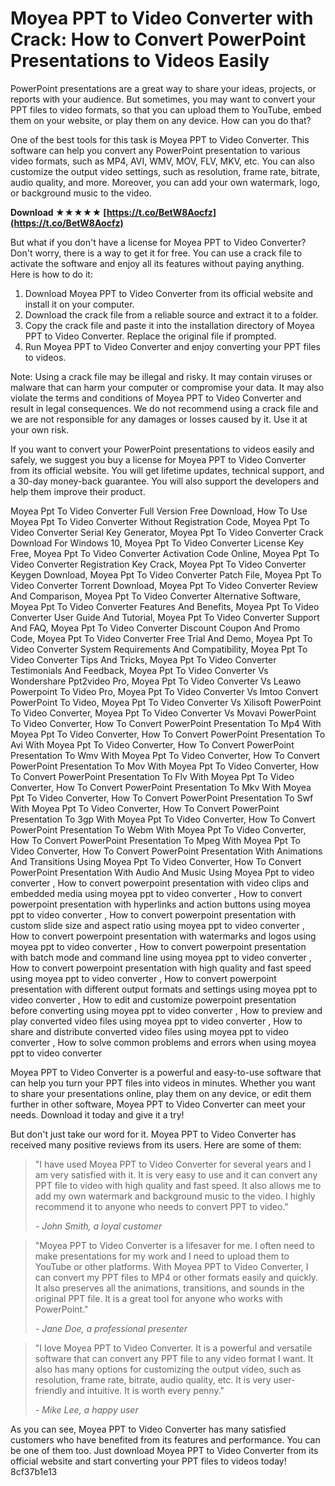 
 
# Moyea PPT to Video Converter with Crack: How to Convert PowerPoint Presentations to Videos Easily
  
PowerPoint presentations are a great way to share your ideas, projects, or reports with your audience. But sometimes, you may want to convert your PPT files to video formats, so that you can upload them to YouTube, embed them on your website, or play them on any device. How can you do that?
  
One of the best tools for this task is Moyea PPT to Video Converter. This software can help you convert any PowerPoint presentation to various video formats, such as MP4, AVI, WMV, MOV, FLV, MKV, etc. You can also customize the output video settings, such as resolution, frame rate, bitrate, audio quality, and more. Moreover, you can add your own watermark, logo, or background music to the video.
 
**Download ★★★★★ [https://t.co/BetW8Aocfz](https://t.co/BetW8Aocfz)**


  
But what if you don't have a license for Moyea PPT to Video Converter? Don't worry, there is a way to get it for free. You can use a crack file to activate the software and enjoy all its features without paying anything. Here is how to do it:
  
1. Download Moyea PPT to Video Converter from its official website and install it on your computer.
2. Download the crack file from a reliable source and extract it to a folder.
3. Copy the crack file and paste it into the installation directory of Moyea PPT to Video Converter. Replace the original file if prompted.
4. Run Moyea PPT to Video Converter and enjoy converting your PPT files to videos.

Note: Using a crack file may be illegal and risky. It may contain viruses or malware that can harm your computer or compromise your data. It may also violate the terms and conditions of Moyea PPT to Video Converter and result in legal consequences. We do not recommend using a crack file and we are not responsible for any damages or losses caused by it. Use it at your own risk.
  
If you want to convert your PowerPoint presentations to videos easily and safely, we suggest you buy a license for Moyea PPT to Video Converter from its official website. You will get lifetime updates, technical support, and a 30-day money-back guarantee. You will also support the developers and help them improve their product.
 
Moyea Ppt To Video Converter Full Version Free Download,  How To Use Moyea Ppt To Video Converter Without Registration Code,  Moyea Ppt To Video Converter Serial Key Generator,  Moyea Ppt To Video Converter Crack Download For Windows 10,  Moyea Ppt To Video Converter License Key Free,  Moyea Ppt To Video Converter Activation Code Online,  Moyea Ppt To Video Converter Registration Key Crack,  Moyea Ppt To Video Converter Keygen Download,  Moyea Ppt To Video Converter Patch File,  Moyea Ppt To Video Converter Torrent Download,  Moyea Ppt To Video Converter Review And Comparison,  Moyea Ppt To Video Converter Alternative Software,  Moyea Ppt To Video Converter Features And Benefits,  Moyea Ppt To Video Converter User Guide And Tutorial,  Moyea Ppt To Video Converter Support And FAQ,  Moyea Ppt To Video Converter Discount Coupon And Promo Code,  Moyea Ppt To Video Converter Free Trial And Demo,  Moyea Ppt To Video Converter System Requirements And Compatibility,  Moyea Ppt To Video Converter Tips And Tricks,  Moyea Ppt To Video Converter Testimonials And Feedback,  Moyea Ppt To Video Converter Vs Wondershare Ppt2video Pro,  Moyea Ppt To Video Converter Vs Leawo Powerpoint To Video Pro,  Moyea Ppt To Video Converter Vs Imtoo Convert PowerPoint To Video,  Moyea Ppt To Video Converter Vs Xilisoft PowerPoint To Video Converter,  Moyea Ppt To Video Converter Vs Movavi PowerPoint To Video Converter,  How To Convert PowerPoint Presentation To Mp4 With Moyea Ppt To Video Converter,  How To Convert PowerPoint Presentation To Avi With Moyea Ppt To Video Converter,  How To Convert PowerPoint Presentation To Wmv With Moyea Ppt To Video Converter,  How To Convert PowerPoint Presentation To Mov With Moyea Ppt To Video Converter,  How To Convert PowerPoint Presentation To Flv With Moyea Ppt To Video Converter,  How To Convert PowerPoint Presentation To Mkv With Moyea Ppt To Video Converter,  How To Convert PowerPoint Presentation To Swf With Moyea Ppt To Video Converter,  How To Convert PowerPoint Presentation To 3gp With Moyea Ppt To Video Converter,  How To Convert PowerPoint Presentation To Webm With Moyea Ppt To Video Converter,  How To Convert PowerPoint Presentation To Mpeg With Moyea Ppt To Video Converter,  How To Convert PowerPoint Presentation With Animations And Transitions Using Moyea Ppt To Video Converter,  How To Convert PowerPoint Presentation With Audio And Music Using Moyea Ppt to video converter ,  How to convert powerpoint presentation with video clips and embedded media using moyea ppt to video converter ,  How to convert powerpoint presentation with hyperlinks and action buttons using moyea ppt to video converter ,  How to convert powerpoint presentation with custom slide size and aspect ratio using moyea ppt to video converter ,  How to convert powerpoint presentation with watermarks and logos using moyea ppt to video converter ,  How to convert powerpoint presentation with batch mode and command line using moyea ppt to video converter ,  How to convert powerpoint presentation with high quality and fast speed using moyea ppt to video converter ,  How to convert powerpoint presentation with different output formats and settings using moyea ppt to video converter ,  How to edit and customize powerpoint presentation before converting using moyea ppt to video converter ,  How to preview and play converted video files using moyea ppt to video converter ,  How to share and distribute converted video files using moyea ppt to video converter ,  How to solve common problems and errors when using moyea ppt to video converter
  
Moyea PPT to Video Converter is a powerful and easy-to-use software that can help you turn your PPT files into videos in minutes. Whether you want to share your presentations online, play them on any device, or edit them further in other software, Moyea PPT to Video Converter can meet your needs. Download it today and give it a try!
  
But don't just take our word for it. Moyea PPT to Video Converter has received many positive reviews from its users. Here are some of them:

> "I have used Moyea PPT to Video Converter for several years and I am very satisfied with it. It is very easy to use and it can convert any PPT file to video with high quality and fast speed. It also allows me to add my own watermark and background music to the video. I highly recommend it to anyone who needs to convert PPT to video."
> 
> <cite>- John Smith, a loyal customer</cite>

> "Moyea PPT to Video Converter is a lifesaver for me. I often need to make presentations for my work and I need to upload them to YouTube or other platforms. With Moyea PPT to Video Converter, I can convert my PPT files to MP4 or other formats easily and quickly. It also preserves all the animations, transitions, and sounds in the original PPT file. It is a great tool for anyone who works with PowerPoint."
> 
> <cite>- Jane Doe, a professional presenter</cite>

> "I love Moyea PPT to Video Converter. It is a powerful and versatile software that can convert any PPT file to any video format I want. It also has many options for customizing the output video, such as resolution, frame rate, bitrate, audio quality, etc. It is very user-friendly and intuitive. It is worth every penny."
> 
> <cite>- Mike Lee, a happy user</cite>

As you can see, Moyea PPT to Video Converter has many satisfied customers who have benefited from its features and performance. You can be one of them too. Just download Moyea PPT to Video Converter from its official website and start converting your PPT files to videos today!
 8cf37b1e13
 

